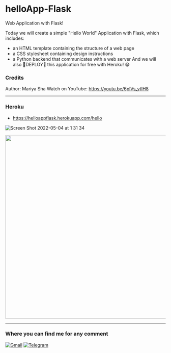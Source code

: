 # helloApp-Flask

Web Application with Flask!

Today we will create a simple "Hello World" Application with Flask, which includes:
* an HTML template containing the structure of a web page
* a CSS stylesheet containing design instructions
* a Python backend that communicates with a web server
And we will also 🚀DEPLOY🚀 this application for free with Heroku!  😁

### Credits 

Author: Mariya Sha
Watch on YouTube: https://youtu.be/6plVs_ytIH8

----

### Heroku
- https://helloappflask.herokuapp.com/hello


![Screen Shot 2022-05-04 at 1 31 34](https://user-images.githubusercontent.com/65741972/166633227-c59f0b1d-a4b3-4a7d-84a5-c7a5cf01ad2b.png)


<img src="https://user-images.githubusercontent.com/65741972/166633174-c79340b1-0e62-4538-9bba-e33d7cb00513.png" class="img-responsive" height="576" width="584" alt="">

---

### Where you can find me for any comment 


[![Gmail](https://img.shields.io/badge/Gmail-D14836?style=for-the-badge&logo=gmail&logoColor=white)](mailto:yorbimv1@gmail.com)
[![Telegram](https://img.shields.io/badge/Telegram-2CA5E0?style=for-the-badge&logo=telegram&logoColor=white)](https://t.me/yorbimv)


